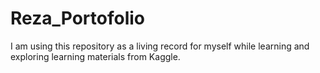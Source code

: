 # Reza_Portofolio
I am using this repository as a living record for myself while learning and exploring learning materials from Kaggle.
